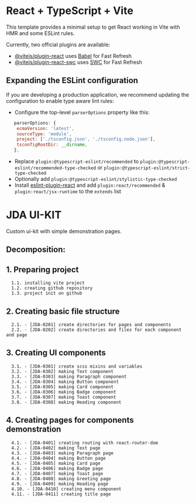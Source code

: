 # React + TypeScript + Vite

This template provides a minimal setup to get React working in Vite with HMR and some ESLint rules.

Currently, two official plugins are available:

- [@vitejs/plugin-react](https://github.com/vitejs/vite-plugin-react/blob/main/packages/plugin-react/README.md) uses [Babel](https://babeljs.io/) for Fast Refresh
- [@vitejs/plugin-react-swc](https://github.com/vitejs/vite-plugin-react-swc) uses [SWC](https://swc.rs/) for Fast Refresh

## Expanding the ESLint configuration

If you are developing a production application, we recommend updating the configuration to enable type aware lint rules:

- Configure the top-level `parserOptions` property like this:

```js
   parserOptions: {
    ecmaVersion: 'latest',
    sourceType: 'module',
    project: ['./tsconfig.json', './tsconfig.node.json'],
    tsconfigRootDir: __dirname,
   },
```

- Replace `plugin:@typescript-eslint/recommended` to `plugin:@typescript-eslint/recommended-type-checked` or `plugin:@typescript-eslint/strict-type-checked`
- Optionally add `plugin:@typescript-eslint/stylistic-type-checked`
- Install [eslint-plugin-react](https://github.com/jsx-eslint/eslint-plugin-react) and add `plugin:react/recommended` & `plugin:react/jsx-runtime` to the `extends` list

# JDA UI-KIT

Custom ui-kit with simple demonstration pages.

## Decomposition:

## 1. Preparing project

      1.1. installing vite project
      1.2. creating github repository
      1.3. project init on github

## 2. Creating basic file structure

      2.1. - [JDA-0201] create directories for pages and components
      2.2. - [JDA-0202] create directories and files for each component and page

## 3. Creating UI components

      3.1. - [JDA-0301] create scss mixins and variables
      3.2. - [JDA-0302] making Text component
      3.3. - [JDA-0303] making Paragraph component
      3.4. - [JDA-0304] making Button component
      3.5. - [JDA-0305] making Card component
      3.6. - [JDA-0306] making Badge component
      3.7. - [JDA-0307] making Toast component
      3.8. - [JDA-0308] making Heading component

## 4. Creating pages for components demonstration

      4.1. - [JDA-0401] creating routing with react-router-dom
      4.2. - [JDA-0402] making Text page
      4.3. - [JDA-0403] making Paragraph page
      4.4. - [JDA-0404] making Button page
      4.5. - [JDA-0405] making Card page
      4.6. - [JDA-0406] making Badge page
      4.7. - [JDA-0407] making Toast page
      4.8. - [JDA-0408] making Greeting page
      4.9. - [JDA-0409] making Heading page
      4.10. - [JDA-0410] creating menu component
      4.11. - [JDA-0411] creating title page
